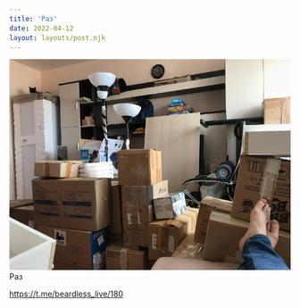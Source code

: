 ```yaml
---
title: 'Раз'
date: 2022-04-12
layout: layouts/post.njk
---
```


![](/img/AgACAgIAAx0CVDWW-AADtGJVTzPZ_UbyU1emDUZSKiC-kUI0AAJmujEbIQqpSgWFc6K21FHvAQADAgADcwADIwQ.jpg
)
Раз

https://t.me/beardless_live/180
